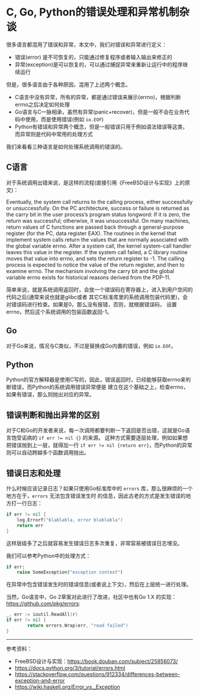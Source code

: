 # C, Go, Python的错误处理和异常机制杂谈

很多语言都混用了错误和异常，本文中，我们对错误和异常进行定义：

- 错误(error) 是不可恢复的，只能通过修复程序或者输入输出来修正的
- 异常(exception)是可以恢复的，可以通过捕捉异常来重新让运行中的程序继续运行

但是，很多语言由于各种原因，混用了上述两个概念。

- C语言中没有异常，所有的异常，都是通过错误来展示(errno)，根据判断errno之后决定如何处理
- Go语言与C一脉相承，虽然有异常(panic+recover)，但是一般不会在业务代码中使用，而是使用错误(例如 `io.EOF`)
- Python有错误和异常两个概念，但是一般错误只用于例如语法错误等这类，而异常则是代码中常用的处理方式

我们来看看三种语言是如何处理系统调用的错误的。

## C语言

对于系统调用出错来说，是这样的流程(直接引用《FreeBSD设计与实现》上的原文)：

Eventually, the system call returns to the calling process, either successfully or unsuccessfully.
On the PC architecture, success or failure is returned as the carry bit in the user process’s
program status longword: If it is zero, the return was successful; otherwise, it was unsuccessful.
On many machines, return values of C functions are passed back through a general-purpose
register (for the PC, data register EAX). The routines in the kernel that implement system calls
return the values that are normally associated with the global variable errno. After a system call,
the kernel system-call handler leaves this value in the register. If the system call failed, a C
library routine moves that value into errno, and sets the return register to -1. The calling process
is expected to notice the value of the return register, and then to examine errno. The mechanism
involving the carry bit and the global variable errno exists for historical reasons derived from
the PDP-11.

简单来说，就是系统调用返回时，会放一个错误码在寄存器上，进入到用户空间的代码之后(通常来说也就是glibc或者
其它C标准库里的系统调用包装代码里)，会对错误码进行检查。如果是0，那么没有报错，否则，就根据错误码，
设置errno，然后这个系统调用的包装函数返回-1。

## Go

对于Go来说，情况与C类似，不过是替换成Go内置的错误，例如 `io.EOF`。

## Python

Python的官方解释器是使用C写的，因此，错误返回时，已经能够获取errno来判断错误，而Python的系统调用错误异常便是
建立在这个基础之上，检查errno，如果有错误，那么则抛出对应的异常。

## 错误判断和抛出异常的区别

对于C和Go的开发者来说，每一次调用都要判断一下返回是否出错，这就是Go语言饱受诟病的 `if err != nil {}` 的来源。
这种方式需要逐层处理，例如如果想把错误抛到上一层，就得加一行 `if err != nil {return err}`，而Python的异常
则可以自动跨越多个函数调用抛出。

## 错误日志和处理

什么时候应该记录日志？如果只使用Go标准库中的 `errors` 库，那么很麻烦的一个地方在于，`errors` 无法包含错误发生时
的信息，因此古老的方式是发生错误的地方打一行日志：

```go
if err != nil {
    log.Errorf("blablabla, error blablabla")
    return err
}
```

这样层级多了之后就容易发生错误日志多次重复，非常容易被错误日志埋没。

我们可以参考Python中的处理方式：

```python
if err:
    raise SomeException("exception context")
```

在异常中包含错误发生时的错误信息(或者说上下文)，然后在上层统一进行处理。

当然，Go语言中，Go 2草案对此进行了改进，社区中也有Go 1.X 的实现：https://github.com/pkg/errors:

```go
_, err := ioutil.ReadAll(r)
if err != nil {
        return errors.Wrap(err, "read failed")
}
```

---

参考资料：

- FreeBSD设计与实现：https://book.douban.com/subject/25856073/
- https://docs.python.org/3/tutorial/errors.html
- https://stackoverflow.com/questions/912334/differences-between-exception-and-error
- https://wiki.haskell.org/Error_vs._Exception
